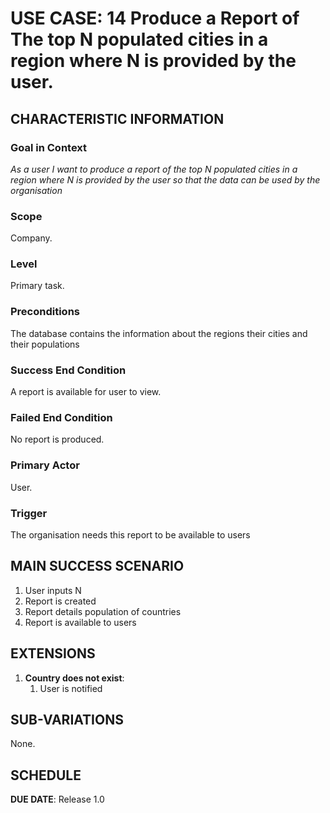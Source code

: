 # USE CASE: 14 Produce a Report of The top N populated cities in a region where N is provided by the user.


## CHARACTERISTIC INFORMATION

### Goal in Context

*As a user I want to produce a report of the top N populated cities in a region where N is provided by the user so that the data can be used by the organisation*

### Scope

Company.

### Level

Primary task.

### Preconditions

The database contains the information about the regions their cities and their populations

### Success End Condition

A report is available for user to view.

### Failed End Condition

No report is produced.

### Primary Actor

User.

### Trigger

The organisation needs this report to be available to users

## MAIN SUCCESS SCENARIO

1. User inputs N
2. Report is created
3. Report details population of countries
4. Report is available to users

## EXTENSIONS

1. **Country does not exist**:
    1. User is notified

## SUB-VARIATIONS

None.

## SCHEDULE

**DUE DATE**: Release 1.0
